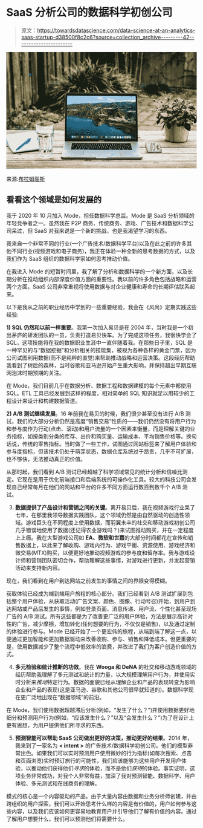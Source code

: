 # SaaS 分析公司的数据科学初创公司

> 原文：<https://towardsdatascience.com/data-science-at-an-analytics-saas-startup-d38500f8c2c6?source=collection_archive---------42----------------------->

![](img/3b8f7ded84600282e22711bc81cda4cf.png)

来源:[布拉姆瑙斯](https://unsplash.com/photos/N1gUD_dCvJE)

## 看看这个领域是如何发展的

我于 2020 年 10 月加入 Mode，担任数据科学总监。Mode 是 SaaS 分析领域的年轻竞争者之一。虽然我在 P2P 商务、传统商务、游戏、广告技术和数据科学公司呆过，但 SaaS 对我来说是一个新的挑战，也是我渴望学习的东西。

我来自一个非常不同的行业(一个广告技术/数据科学平台)以及在此之前的许多其他不同行业(视频游戏和电子商务)，我正在体验一种全新的思考数据的方式，以及我们作为 SaaS 组织的数据科学家如何思考推动价值。

在我进入 Mode 的短暂时间里，我了解了分析和数据科学的一个新方面，以及长期分析在推动组织内部深度价值方面的重要性。我以前的许多角色包括战略和运营两个方面。SaaS 公司非常重视将使用数据与对企业健康和寿命的长期评估联系起来。

以下是我从之前的职业经历中学到的一些重要经验，我会在《风尚》定期实践这些经验:

**1) SQL 仍然和以前一样重要**。我第一次加入易贝是在 2004 年，当时我是一个初出茅庐的研发团队的一员，负责打造易贝快车。为了完成这项任务，我很快学会了 SQL，这项技能将在我的数据职业生涯中一直伴随着我。在那些日子里，SQL 是一种罕见的与“数据挖掘”和分析相关的技能集，被视为各种各样的黄金门票，因为公司试图利用数据(而不是纯粹的直觉)来帮助推动战略和运营决策。这段经历帮助我看到了树后的森林，当时谷歌和亚马逊开始产生重大影响，并保持超出早期互联网泡沫时期预期的关注。

在 Mode，我们目前几乎在数据分析、数据工程和数据建模的每个元素中都使用 SQL。ETL 工具已经发展到这样的程度，相对简单的 SQL 知识就足以用较少的工程设计来设计和构建数据管道。

**2) A/B 测试继续发展**。16 年前我在易贝的时候，我们很少甚至没有进行 A/B 测试，我们的大部分分析仍然是高度“销售交易”性质的——我们仍然没有将用户行为和参与度作为行动(点击、滚动)和用户流量的一个因素来衡量，而是理解关键的业务指标，如按类别分类的库存、出价和购买量、运输成本、平均销售价格等。换句话说，传统的零售指标。当时做了一些工作，试图通过网站标签来了解用户体验和参与度指标，但该技术仍处于萌芽状态，数据仓库系统过于昂贵，几乎不可扩展，也不够快，无法推动真正的价值。

从那时起，我们看到 A/B 测试已经超越了科学领域常见的统计分析和信噪比测定。它现在是用于优化前端接口和后端系统的可操作化工具。较大的科技公司会发现自己经常每月在他们的网站和平台的许多不同方面运行数百到数千个 A/B 测试。

3) **数据提供了产品设计和营销之间的关键**。离开易贝后，我在视频游戏行业呆了七年，在那里我领导数据实践团队，这个领域仍然是由自然驱动的创造性领域。游戏巨头在不同程度上使用数据，而羽翼未丰的社交和移动游戏初创公司几乎错误地使用了数据(还记得农业游戏吗？)来试图推动购买，并在一定程度上上瘾。我在大型游戏公司如 **EA、微软和世嘉**的大部分时间都花在宣传和销售数据上，以此来了解收购、游戏内行为、游戏平衡、资源使用、游戏经济和微交易(MTX)购买，以便更好地推动视频游戏的参与度和留存率。我与游戏设计师和营销团队密切合作，帮助理解这些事情，对游戏进行更新，并发起营销活动来支持新内容。

现在，我们看到在用户到达网站之前发生的事情之间的界限变得模糊。

获取体验已经成为端到端用户旅程的核心部分。我们已经看到 A/B 测试扩展到包括整个用户体验，从获取活动(广告文案、颜色、图像、行动号召)开始，到用户到达网站或产品后发生的事情，例如登录页面、消息传递、用户流、个性化甚至现场广告的 A/B 测试。所有这些都是为了改善更广泛的用户体验，方法是展示高针对性的广告，减少摩擦，增加转化(任何想要的行为，不仅仅是销售)，以及通过定制的体验进行参与。Mode 已经开始了一个更宏伟的旅程，从端到端了解这一点，以便通过更加智能和更加数据驱动来改善收购、参与、销售和降低成本。但更重要的是，使用数据减少了整个流程中低效率的浪费，并改进了我们为客户创造价值的方式。

4) **多元检验和统计推断的功效**。我在 **Wooga 和 DeNA** 的社交和移动游戏领域的经历帮助我理解了多元测试和统计的力量，以大规模理解用户行为，并使用实时分析来*推动*特定行为。数据的面貌已经从理解企业和产品的表现转变为影响企业和产品的表现(这是亚马逊、谷歌和其他公司很早就知道的)。数据科学现在更广泛地出现在“数据领域”的前沿。

在 Mode，我们使用数据超越滞后分析(例如，“发生了什么？”)并使用数据更好地细分和预测用户行为(例如，“应该发生什么？”以及“会发生什么？”)为了在设计上更有思想，为用户提供他们所寻求的东西。

5) **预测智能可以帮助 SaaS 公司做出更好的决策，推动更好的结果**。2014 年，我来到了一家名为 **< intent >** 的广告技术/数据科学初创公司。他们的模型非常出色。如果我们可以实时预测用户使用微妙的行为指标(如每次搜索、点击和页面浏览)实时预订旅行的可能性，我们应该能够为这些用户开发用户体验，以推动他们获得他们*寻求*的体验，而不是他们*获得*的体验。事实证明，这项业务非常成功，对我个人非常有益，加深了我对预测智能、数据科学、用户体验、多元测试和在线商务的理解。

模式的核心是一个内容驱动的产品。由于大量内容由数据和业务分析师创建，并由跨组织的用户探索，我们可以开始思考什么样的内容是有价值的，用户如何参与这些内容，以及我们应该如何更容易地教育用户并引导他们了解有价值的内容。通过了解用户想要什么，我们可以预测他们将需要什么。